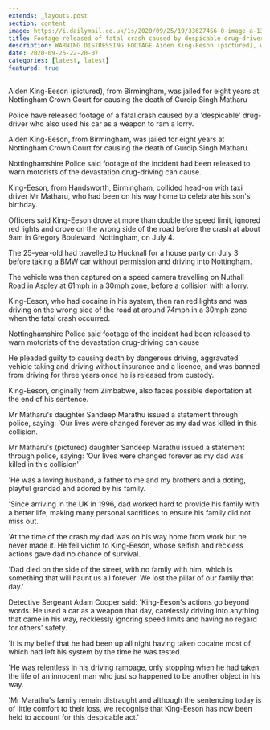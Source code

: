 ```yaml
---
extends: _layouts.post
section: content
image: https://i.dailymail.co.uk/1s/2020/09/25/19/33627456-0-image-a-13_1601059030695.jpg 
title: Footage released of fatal crash caused by despicable drug-driver 
description: WARNING DISTRESSING FOOTAGE Aiden King-Eeson (pictured), was jailed for eight years at Nottingham Crown Court for causing the death of Gurdip Singh Matharu. 
date: 2020-09-25-22-20-07 
categories: [latest, latest] 
featured: true 
--- 
```

Aiden King-Eeson (pictured), from Birmingham, was jailed for eight years at Nottingham Crown Court for causing the death of Gurdip Singh Matharu

Police have released footage of a fatal crash caused by a 'despicable' drug-driver who also used his car as a weapon to ram a lorry.

Aiden King-Eeson, from Birmingham, was jailed for eight years at Nottingham Crown Court for causing the death of Gurdip Singh Matharu.

Nottinghamshire Police said footage of the incident had been released to warn motorists of the devastation drug-driving can cause.

King-Eeson, from Handsworth, Birmingham, collided head-on with taxi driver Mr Matharu, who had been on his way home to celebrate his son's birthday.

Officers said King-Eeson drove at more than double the speed limit, ignored red lights and drove on the wrong side of the road before the crash at about 9am in Gregory Boulevard, Nottingham, on July 4.

The 25-year-old had travelled to Hucknall for a house party on July 3 before taking a BMW car without permission and driving into Nottingham.

The vehicle was then captured on a speed camera travelling on Nuthall Road in Aspley at 61mph in a 30mph zone, before a collision with a lorry.

King-Eeson, who had cocaine in his system, then ran red lights and was driving on the wrong side of the road at around 74mph in a 30mph zone when the fatal crash occurred.

Nottinghamshire Police said footage of the incident had been released to warn motorists of the devastation drug-driving can cause

He pleaded guilty to causing death by dangerous driving, aggravated vehicle taking and driving without insurance and a licence, and was banned from driving for three years once he is released from custody.

King-Eeson, originally from Zimbabwe, also faces possible deportation at the end of his sentence.

Mr Matharu's daughter Sandeep Marathu issued a statement through police, saying: 'Our lives were changed forever as my dad was killed in this collision.

Mr Matharu's (pictured) daughter Sandeep Marathu issued a statement through police, saying: 'Our lives were changed forever as my dad was killed in this collision'

'He was a loving husband, a father to me and my brothers and a doting, playful grandad and adored by his family.

'Since arriving in the UK in 1996, dad worked hard to provide his family with a better life, making many personal sacrifices to ensure his family did not miss out.

'At the time of the crash my dad was on his way home from work but he never made it. He fell victim to King-Eeson, whose selfish and reckless actions gave dad no chance of survival.

'Dad died on the side of the street, with no family with him, which is something that will haunt us all forever. We lost the pillar of our family that day.'

Detective Sergeant Adam Cooper said: 'King-Eeson's actions go beyond words. He used a car as a weapon that day, carelessly driving into anything that came in his way, recklessly ignoring speed limits and having no regard for others' safety.

'It is my belief that he had been up all night having taken cocaine most of which had left his system by the time he was tested.

'He was relentless in his driving rampage, only stopping when he had taken the life of an innocent man who just so happened to be another object in his way.

'Mr Marathu's family remain distraught and although the sentencing today is of little comfort to their loss, we recognise that King-Eeson has now been held to account for this despicable act.'

